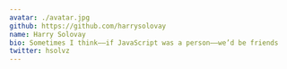 ```yaml
---
avatar: ./avatar.jpg
github: https://github.com/harrysolovay
name: Harry Solovay
bio: Sometimes I think––if JavaScript was a person––we’d be friends
twitter: hsolvz
---
```

